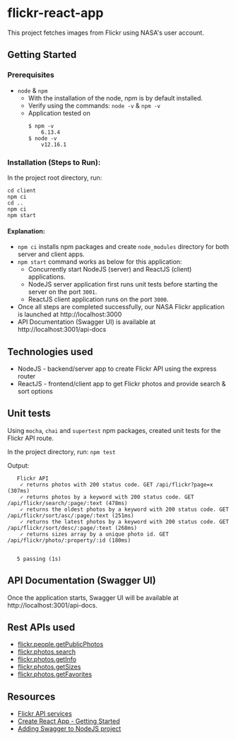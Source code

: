 # flickr-react-app

This project fetches images from Flickr using NASA's user account.

## Getting Started

### Prerequisites
- `node` & `npm`
    - With the installation of the node, npm is by default installed.
    - Verify using the commands: `node -v` & `npm -v`
    - Application tested on
        ```
        $ npm -v
            6.13.4
        $ node -v
            v12.16.1
        ```

### Installation (Steps to Run):

In the project root directory, run:
```
cd client
npm ci
cd ..
npm ci
npm start
```

#### Explanation:
- `npm ci` installs npm packages and create `node_modules` directory for both server and client apps.
- `npm start` command works as below for this application:
    - Concurrently start NodeJS (server) and ReactJS (client) applications.
    - NodeJS server application first runs unit tests before starting the server on the port `3001`.
    - ReactJS client application runs on the port `3000`.
- Once all steps are completed successfully, our NASA Flickr application is launched at http://localhost:3000
- API Documentation (Swagger UI) is available at http://localhost:3001/api-docs

## Technologies used

- NodeJS - backend/server app to create Flickr API using the express router
- ReactJS - frontend/client app to get Flickr photos and provide search & sort options

## Unit tests

Using `mocha`, `chai` and `supertest` npm packages, created unit tests for the Flickr API route.

In the project directory, run: `npm test`

Output:
```
   Flickr API
    ✓ returns photos with 200 status code. GET /api/flickr?page=x (307ms)
    ✓ returns photos by a keyword with 200 status code. GET /api/flickr/search/:page/:text (478ms)
    ✓ returns the oldest photos by a keyword with 200 status code. GET /api/flickr/sort/asc/:page/:text (251ms)
    ✓ returns the latest photos by a keyword with 200 status code. GET /api/flickr/sort/desc/:page/:text (268ms)
    ✓ returns sizes array by a unique photo id. GET /api/flickr/photo/:property/:id (180ms)


   5 passing (1s)
```

## API Documentation (Swagger UI)
Once the application starts, Swagger UI will be available at http://localhost:3001/api-docs.

## Rest APIs used

- [flickr.people.getPublicPhotos](https://www.flickr.com/services/api/flickr.people.getPublicPhotos.html)
- [flickr.photos.search](https://www.flickr.com/services/api/flickr.photos.search.html)
- [flickr.photos.getInfo](https://www.flickr.com/services/api/flickr.photos.getInfo.html)
- [flickr.photos.getSizes](https://www.flickr.com/services/api/flickr.photos.getSizes.html)
- [flickr.photos.getFavorites](https://www.flickr.com/services/api/flickr.photos.getFavorites.html)

## Resources
* [Flickr API services](https://www.flickr.com/services/api/)
* [Create React App - Getting Started](https://create-react-app.dev/docs/getting-started)
* [Adding Swagger to NodeJS project](https://blog.cloudboost.io/adding-swagger-to-existing-node-js-project-92a6624b855b)